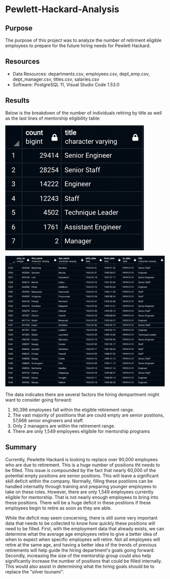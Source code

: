 # Pewlett-Hackard-Analysis

## Purpose

The purpose of this project was to analyze the number of retirment eligible employees to prepare for the future hiring needs for Pewlett Hackard.

## Resources

- Data Resources: departments.csv, employees.csv, dept_emp.csv, dept_manager.csv, titles.csv, salaries.csv
- Software: PostgreSQL 11, Visual Studio Code 1.53.0

## Results

Below is the breakdown of the number of individuals retiring by title as well as the last lines of mentorship eligibility table:

![](/Data/retiring_titles.png)

![](/Data/mentorship_eligibility.png)

The data indicates there are several factors the hiring dempartment might want to consider going forward:

1. 90,398 employees fall within the eligible retirement range.
2. The vast majority of postitions that are could empty are senior postiions, 57,668 senior engineers and staff.
3. Only 2 managers are within the retirement range.
4. There are only 1,549 employees eligibile for mentorship programs

## Summary

Currently, Pewlette Hackard is looking to replace over 90,000 employees who are due to retirement. This is a huge number of positions tht needs to be filled. This issue is compounded by the fact that nearly 60,000 of the potential empty positions are senior positions. This will leave a significant skill deficit within the company. Normally, filling these postiions can be handled internatlly through training and preparing younger employees to take on these roles. However, there are only 1,549 employees currently eligible for mentorship. That is not nearly enough employees to bring into these positions. There will be a huge deficit in these postiions if these employees begin to retire as soon as they are able.

While the deficit may seem concerning, there is still some very important data that needs to be collected to know how quickly these positions will need to be filled. First, with the employment data that already exists, we can determine what the average age employees retire to give a better idea of when to expect when specific employees will retire. Not all employees will retire at the same age, and having a better idea of the trends of previous retirements will help guide the hiring department's goals going forward. Secondly, increasing the size of the mentorship group could also help significantly increase the number of positions that could be filled internally. This would also assist in determining what the hiring goals should be to replace the "silver tsunami".